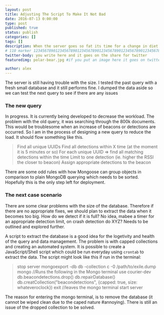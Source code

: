 ```yaml
---
layout: post
title: Adjusting The Script To Make It Not Bad
date: 2016-07-13 0:00:00
type: post
published: true
status: publish
categories: []
tags: []
description: When the server goes so fat its time for a change in diet
# 110 marker 1234567890123456789012345678901234567890123456789012345678901234567890123456789012345678901234567890123456789
twitter-body: you write here and it goes on the share for twitter
featuredimg: polar-bear.jpg #if you put an image here it goes on twitter too

author: alex
---
```


The server is still having trouble with the size. I tested the past query with a fresh small database and it still performs fine. I dumped the data aside so we can test the next query to see if there are any issues

### The new query

In progress. It is currently being developed to decrease the workload. The problem with the old query, it was searching through the 800k documents. This would be troublesome when an increase of beacons or detections are occurred. So I am in the process of designing a new query to reduce the load. It should flow something like this.

  > Find all unique UUIDs
  > Find all detections within X time (at the moment it is 5 minutes or so)
  > For each unique UUID => find all matching detections within the time
  > Limit to one detection (ie. higher the RSSI the closer to beacon)
  > Assign appropriate detections to the beacon

There are some odd rules with how Mongoose can group objects in comparison to plain MongoDB querying which needs to be sorted. Hopefully this is the only step left for deployment. 

### The next case scenario

There are some clear problems with the size of the database. Therefore if there are no appropriate fixes, we should plan to extract the data when it becomes too big. How do we detect if it is full? No idea, mabee a timer for an appropriate detection limit, on crash detection do XYZ? Needs to be outlined and explored further.

A script to extract the database is a good idea for the logetivity and health of the query and data management. The problem is with capped collections and creating an automated system. It is possible to create a JavaScript/Shell script which could be run everyday using `crontab` to extract the data. The script might look like this if run in the terminal:

  > stop server
  > mongoexport -db db -collection c -0 /path/to/exile.dump
  > mongo //Runs the following in the Mongo terminal
  > use courier-dev
  > db.beacondetections.drop()
  > db.repairDatabase()
  > db.creatCollection("beacondetections", {capped: true, size: whateveroclock})
  > exit //leaves the mongo terminal
  > start server

The reason for entering the mongo terminal, is to remove the database (it cannot be wiped clean due to the caped nature #annoying). There is still an issue of the dropped collection to be solved.
